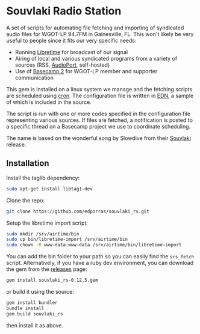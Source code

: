Souvlaki Radio Station
======================

A set of scripts for automating file fetching and importing of
syndicated audio files for WGOT-LP 94.7FM in Gainesville, FL. This
won't likely be very useful to people since it fits our very specific
needs:

* Running [Libretime](https://libretime.org/) for broadcast of
  our signal
* Airing of local and various syndicated programs from a variety of
  sources (RSS, [AudioPort](http://audioport.org/), self-hosted)
* Use of [Basecamp 2](https://basecamp.com/) for WGOT-LP member
  and supporter communication

This gem is installed on a linux system we manage and the fetching
scripts are scheduled using
[cron](https://en.wikipedia.org/wiki/Cron). The configuration file is
written in [EDN](https://github.com/edn-format/edn), a sample of which
is included in the source.

The script is run with one or more codes specified in the
configuration file representing various sources. If files are fetched,
a notification is posted to a specific thread on a Basecamp project
we use to coordinate scheduling.

The name is based on the wonderful song by Slowdive from their
[Souvlaki](https://en.wikipedia.org/wiki/Souvlaki_(album)) release.

## Installation

Install the taglib dependency:

```sh
sudo apt-get install libtag1-dev
```

Clone the repo:

```sh
git clone https://github.com/edporras/souvlaki_rs.git
```

Setup the libretime import script:

```sh
sudo mkdir /srv/airtime/bin
sudo cp bin/libretime-import /srv/airtime/bin
sudo chown -R www-data:www-data /srv/airtime/bin/libretime-import
```

You can add the bin folder to your path so you can easily find the
`srs_fetch` script. Alternatively, if you have a ruby dev environment,
you can download the gem from the
[releases](https://github.com/edporras/souvlaki_rs/releases) page:

```sh
gem install souvlaki_rs-0.12.5.gem
```

or build it using the source:

```sh
gem install bundler
bundle install
gem build souvlaki_rs
```

then install it as above.
